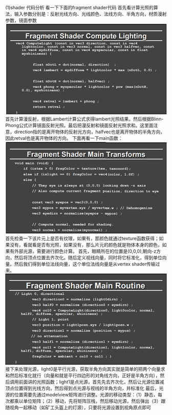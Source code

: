 (1)shader 代码分析
看一下下面的fragment shader代码
首先看计算光照的算法，输入参数分别是：反射光线方向、光线颜色、法线方向、半角方向，材质漫射参数，镜面参数
![](/Computer_Graphics/images/38.png)
首先计算漫反射，根据Lambert计算公式求得lambert光照结果，然后根据Blinn-Phong公式计算镜面反射光照。最后把漫反射和镜面反射光照求和。这里面注意，direction指的是离开物体的反射光方向，halfvec也是离开物体的半角方向，因此retval也是离开物体的方向。
下面再看一下main函数：
![](/Computer_Graphics/images/39.PNG)
首先检查一下该片元上是否有纹理，如果有，那颜色就通过texture函数获得；如果没有，看就看是否有光照，如果没有，那么片元的颜色就是物体本身的颜色，如果有外部光源，需要进行颜色计算。
首先，眼睛所在的位置是(0,0,0),朝向-z方向，然后将顶点位置去齐次化。随后定义视线向量，同时将它标准化，得到单位向量。然后我们得到单位法线向量，这个单位法线向量是从vertex shader传输过来。
![](/Computer_Graphics/images/40.png)
接下来处理光源，light0是平行光源，获取半角方向其实就是简单的把两个向量求和然后标准化就行（向量和就是平行四边形的对角线方向，正好是半角方向），然后调用前面讲的光照函数；light1是点光源，首先先去齐次化，然后让光源位置减顶点位置得到光线方向，然后得到点光源与视线的半角方向，并标准化
最后，光源的位置需要先通过modelview矩阵进行调整。光源的移动类型：（1）静态，每次都乘以单位矩阵；（2）移动，先将矩阵压栈，然后移动光源，然后弹出（3）跟随视角一起移动（如矿工头盔上的灯源），只要将光源设置到视角原点即可